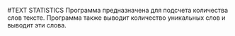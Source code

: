 #TEXT STATISTICS
Программа предназначена для подсчета количества слов тексте.
Программа также выводит количество уникальных слов и выводит эти слова.